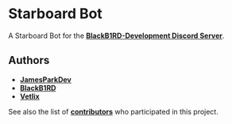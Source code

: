 # Starboard Bot

A Starboard Bot for the [**BlackB1RD-Development Discord Server**][server].

## Authors

- [**JamesParkDev**][jamesparkdev]
- [**BlackB1RD**][blackb1rd]
- [**Vetlix**][vetlix]

See also the list of [**contributors**][contributors] who participated in this project.

[server]: https://discordapp.com/invite/WgXpB9g
[jamesparkdev]: https://github.com/JamesParkDev
[blackb1rd]: https://github.com/RealBlackB1RD
[vetlix]: https://github.com/Vetlix
[contributors]: https://github.com/BlackB1RD-Development/starboard-bot/contributors